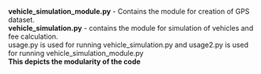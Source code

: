 **vehicle_simulation_module.py** - Contains the module for creation of GPS dataset.  
**vehicle_simulation.py** - contains the module for simulation of vehicles and fee calculation.  
usage.py is used for running vehicle_simulation.py and usage2.py is used for running vehicle_simulation_module.py  
**This depicts the modularity of the code**
